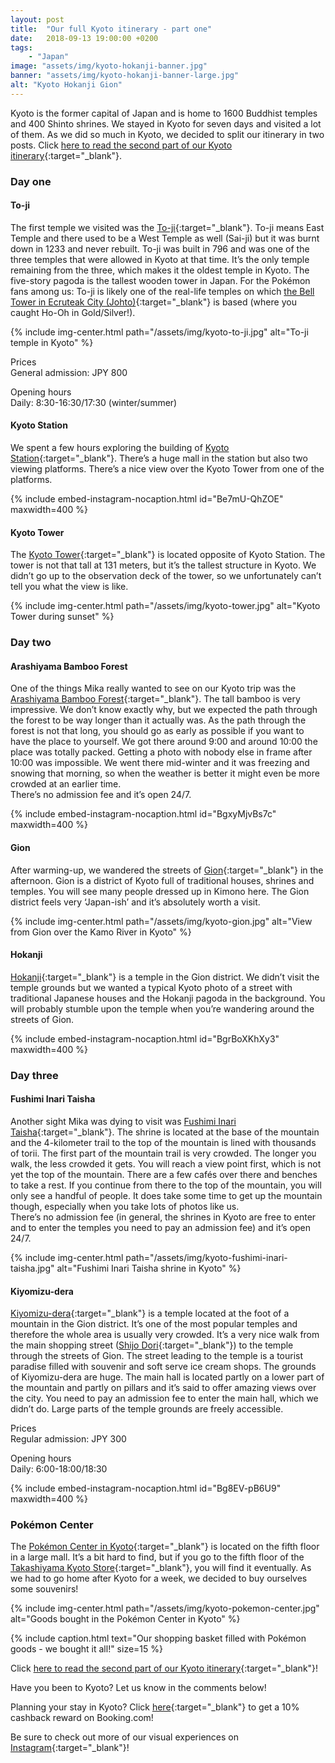 ```yaml
---
layout: post
title:  "Our full Kyoto itinerary - part one"
date:   2018-09-13 19:00:00 +0200
tags:
    - "Japan"
image: "assets/img/kyoto-hokanji-banner.jpg"
banner: "assets/img/kyoto-hokanji-banner-large.jpg"
alt: "Kyoto Hokanji Gion"
---
```


Kyoto is the former capital of Japan and is home to 1600 Buddhist temples and 400 Shinto shrines. We stayed in Kyoto for seven days and visited a lot of them. As we did so much in Kyoto, we decided to split our itinerary in two posts. Click [here to read the second part of our Kyoto itinerary][blog post two]{:target="_blank"}.

### Day one

#### To-ji

The first temple we visited was the [To-ji][to-ji]{:target="_blank"}. To-ji means East Temple and there used to be a West Temple as well (Sai-ji) but it was burnt down in 1233 and never rebuilt. To-ji was built in 796 and was one of the three temples that were allowed in Kyoto at that time. It’s the only temple remaining from the three, which makes it the oldest temple in Kyoto. The five-story pagoda is the tallest wooden tower in Japan. For the Pokémon fans among us: To-ji  is likely one of the real-life temples on which [the Bell Tower in Ecruteak City (Johto)][bell tower]{:target="_blank"} is based (where you caught Ho-Oh in Gold/Silver!). 

{% include img-center.html path="/assets/img/kyoto-to-ji.jpg" alt="To-ji temple in Kyoto" %}

Prices  
General admission: JPY 800  

Opening hours  
Daily: 8:30-16:30/17:30 (winter/summer)  

#### Kyoto Station

We spent a few hours exploring the building of [Kyoto Station][kyoto station]{:target="_blank"}. There’s a huge mall in the station but also two viewing platforms. There’s a nice view over the Kyoto Tower from one of the platforms.  

{% include embed-instagram-nocaption.html id="Be7mU-QhZOE" maxwidth=400 %}

#### Kyoto Tower

The [Kyoto Tower][kyoto tower]{:target="_blank"} is located opposite of Kyoto Station. The tower is not that tall at 131 meters, but it’s the tallest structure in Kyoto. We didn’t go up to the observation deck of the tower, so we unfortunately can’t tell you what the view is like. 

{% include img-center.html path="/assets/img/kyoto-tower.jpg" alt="Kyoto Tower during sunset" %}

### Day two

#### Arashiyama Bamboo Forest

One of the things Mika really wanted to see on our Kyoto trip was the [Arashiyama Bamboo Forest][arashiyama bamboo forest]{:target="_blank"}. The tall bamboo is very impressive. We don’t know exactly why, but we expected the path through the forest to be way longer than it actually was. As the path through the forest is not that long, you should go as early as possible if you want to have the place to yourself. We got there around 9:00 and around 10:00 the place was totally packed. Getting a photo with nobody else in frame after 10:00 was impossible. We went there mid-winter and it was freezing and snowing that morning, so when the weather is better it might even be more crowded at an earlier time.   
There’s no admission fee and it’s open 24/7.

{% include embed-instagram-nocaption.html id="BgxyMjvBs7c" maxwidth=400 %}

#### Gion

After warming-up, we wandered the streets of [Gion][gion]{:target="_blank"} in the afternoon. Gion is a district of Kyoto full of traditional houses, shrines and temples. You will see many people dressed up in Kimono here. The Gion district feels very ‘Japan-ish’ and it’s absolutely worth a visit. 

{% include img-center.html path="/assets/img/kyoto-gion.jpg" alt="View from Gion over the Kamo River in Kyoto" %}

#### Hokanji

[Hokanji][hokanji]{:target="_blank"} is a temple in the Gion district. We didn’t visit the temple grounds but we wanted a typical Kyoto photo of a street with traditional Japanese houses and the Hokanji pagoda in the background. You will probably stumble upon the temple when you’re wandering around the streets of Gion. 

{% include embed-instagram-nocaption.html id="BgrBoXKhXy3" maxwidth=400 %}

### Day three

#### Fushimi Inari Taisha

Another sight Mika was dying to visit was [Fushimi Inari Taisha][fushimi inari taisha]{:target="_blank"}. The shrine is located at the base of the mountain and the 4-kilometer trail to the top of the mountain is lined with thousands of torii. The first part of the mountain trail is very crowded. The longer you walk, the less crowded it gets. You will reach a view point first, which is not yet the top of the mountain. There are a few cafés over there and benches to take a rest. If you continue from there to the top of the mountain, you will only see a handful of people. It does take some time to get up the mountain though, especially when you take lots of photos like us.   
There’s no admission fee (in general, the shrines in Kyoto are free to enter and to enter the temples you need to pay an admission fee) and it’s open 24/7. 

{% include img-center.html path="/assets/img/kyoto-fushimi-inari-taisha.jpg" alt="Fushimi Inari Taisha shrine in Kyoto" %}

#### Kiyomizu-dera

[Kiyomizu-dera][kiyomizu-dera]{:target="_blank"} is a temple located at the foot of a mountain in the Gion district. It’s one of the most popular temples and therefore the whole area is usually very crowded. It’s a very nice walk from the main shopping street ([Shijo Dori][shijo dori]{:target="_blank"}) to the temple through the streets of Gion. The street leading to the temple is a tourist paradise filled with souvenir and soft serve ice cream shops. The grounds of Kiyomizu-dera are huge. The main hall is located partly on a lower part of the mountain and partly on pillars and it’s said to offer amazing views over the city. You need to pay an admission fee to enter the main hall, which we didn’t do. Large parts of the temple grounds are freely accessible. 

Prices  
Regular admission: JPY 300  

Opening hours   
Daily: 6:00-18:00/18:30  

{% include embed-instagram-nocaption.html id="Bg8EV-pB6U9" maxwidth=400 %}

### Pokémon Center

The [Pokémon Center in Kyoto][pokemon center kyoto]{:target="_blank"} is located on the fifth floor in a large mall. It’s a bit hard to find, but if you go to the fifth floor of the [Takashiyama Kyoto Store][takashiyama kyoto store]{:target="_blank"}, you will find it eventually. As we had to go home after Kyoto for a week, we decided to buy ourselves some souvenirs! 

{% include img-center.html path="/assets/img/kyoto-pokemon-center.jpg" alt="Goods bought in the Pokémon Center in Kyoto" %}

{% include caption.html text="Our shopping basket filled with Pokémon goods - we bought it all!" size=15 %}

Click [here to read the second part of our Kyoto itinerary][blog post two]{:target="_blank"}!

Have you been to Kyoto? Let us know in the comments below!

Planning your stay in Kyoto? Click [here][booking.com]{:target="_blank"} to get a 10% cashback reward on Booking.com! 

Be sure to check out more of our visual experiences on [Instagram][instagram]{:target="_blank"}!

[instagram]: https://instagram.com/kipamojo 
[booking.com]: https://www.booking.com/s/11_6/joop9916 
[to-ji]: https://goo.gl/maps/85tEFMMkPpA2 
[kyoto station]: https://goo.gl/maps/ZtaotSh8sj32 
[kyoto tower]: https://goo.gl/maps/uYZpeCAddRo 
[arashiyama bamboo forest]: https://goo.gl/maps/iSo9Ubbjx8D2 
[gion]: https://goo.gl/maps/rGeVXfRyBDp 
[hokanji]: https://goo.gl/maps/jZnnXyiquVu 
[fushimi inari taisha]: https://goo.gl/maps/mL1Q7MVSdJr
[shijo dori]: https://goo.gl/maps/RjQH7fT5Nt12 
[kiyomizu-dera]: https://goo.gl/maps/PZMbziBn4QB2 
[pokemon center kyoto]: https://goo.gl/maps/R5tDrXHiSmt
[takashiyama kyoto store]: https://goo.gl/maps/miKnTtPDznq 
[bell tower]: https://bulbapedia.bulbagarden.net/wiki/Bell_Tower#Origin 

[blog post two]: https://kipamojo.world/2018/09/17/Our-full-Kyoto-itinerary-part-two.html 
